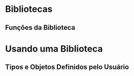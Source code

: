 
# Bibliotecas

## Funções da Biblioteca

# Usando uma Biblioteca

## Tipos e Objetos Definidos pelo Usuário
